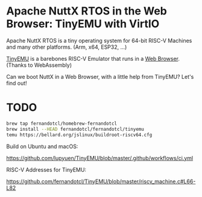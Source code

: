# Apache NuttX RTOS in the Web Browser: TinyEMU with VirtIO

Apache NuttX RTOS is a tiny operating system for 64-bit RISC-V Machines and many other platforms. (Arm, x64, ESP32, ...)

[TinyEMU](https://github.com/fernandotcl/TinyEMU) is a barebones RISC-V Emulator that runs in a [Web Browser](https://www.barebox.org/jsbarebox/?graphic=1). (Thanks to WebAssembly)

Can we boot NuttX in a Web Browser, with a little help from TinyEMU? Let's find out!

# TODO

```bash
brew tap fernandotcl/homebrew-fernandotcl
brew install --HEAD fernandotcl/fernandotcl/tinyemu
temu https://bellard.org/jslinux/buildroot-riscv64.cfg
```

Build on Ubuntu and macOS:

https://github.com/lupyuen/TinyEMU/blob/master/.github/workflows/ci.yml

RISC-V Addresses for TinyEMU:

https://github.com/fernandotcl/TinyEMU/blob/master/riscv_machine.c#L66-L82
